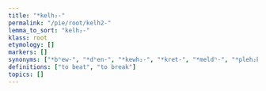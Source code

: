 ```yaml
---
title: "*kelh₂-"
permalink: "/pie/root/kelh2-"
lemma_to_sort: "kelh₂-"
klass: root
etymology: []
markers: []
synonyms: ["*bʰew-", "*dʰen-", "*kewh₂-", "*kret-", "*meldʰ-", "*pleh₂k-", "*(s)kep-", "*bʰeg-", "*bʰreg-", "*Hrewp-", "*lem-", "*lewǵ-"]
definitions: ["to beat", "to break"]
topics: []
---
```

